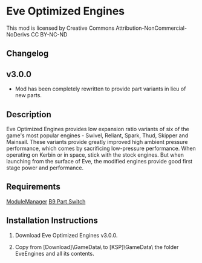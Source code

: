 # Eve Optimized Engines

This mod is licensed by Creative Commons Attribution-NonCommercial-NoDerivs
CC BY-NC-ND

## Changelog
## v3.0.0

* Mod has been completely rewritten to provide part variants in lieu of new parts.

## Description

Eve Optimized Engines provides low expansion ratio variants of six of the game's most popular engines - Swivel, Reliant, Spark, Thud, Skipper and Mainsail. These variants provide greatly improved high ambient pressure performance, which comes by sacrificing low-pressure performance. When operating on Kerbin or in space, stick with the stock engines. But when launching from the surface of Eve, the modified engines provide good first stage power and performance.

## Requirements

[ModuleManager](https://github.com/sarbian/ModuleManager/releases)
[B9 Part Switch](https://github.com/blowfishpro/B9PartSwitch/releases)

## Installation Instructions

1. Download Eve Optimized Engines v3.0.0.

2. Copy from [Download]\GameData\ to [KSP]\GameData\ the folder EveEngines and all its contents.